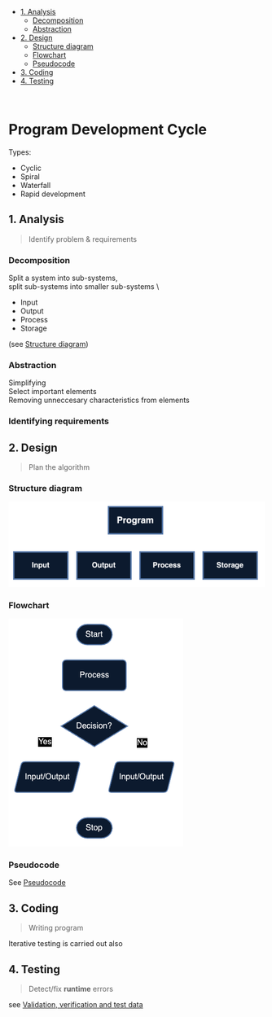 -   [1. Analysis](#1-analysis)
    -   [Decomposition](#decomposition)
    -   [Abstraction](#abstraction)
-   [2. Design](#2-design)
    -   [Structure diagram](#structure-diagram)
    -   [Flowchart](#flowchart)
    -   [Pseudocode](#pseudocode)
-   [3. Coding](#3-coding)
-   [4. Testing](#4-testing)

<br>

# Program Development Cycle

<p></p>
Types:

-   Cyclic
-   Spiral
-   Waterfall
-   Rapid development

## 1. Analysis

> Identify problem & requirements

### Decomposition

Split a system into sub-systems, \
split sub-systems into smaller sub-systems \

-   Input
-   Output
-   Process
-   Storage

(see [Structure diagram](#structure-diagram))

### Abstraction

Simplifying \
Select important elements \
Removing unneccesary characteristics from elements

### Identifying requirements

## 2. Design

> Plan the algorithm

### Structure diagram

![Components of a structure diagram](../images/structure-diagram.png)

### Flowchart

![Components of a flowchart](../images/flowchart.png)

### Pseudocode

See [Pseudocode](./pseudocode.md)

## 3. Coding

> Writing program

Iterative testing is carried out also

## 4. Testing

> Detect/fix **runtime** errors

see [Validation, verification and test data](./validation-verification-and-test-data.md)

